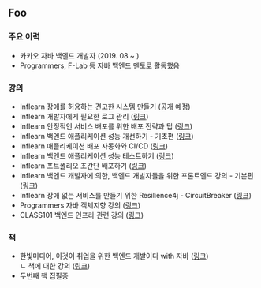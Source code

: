 ## Foo

### 주요 이력
- 카카오 자바 백엔드 개발자 (2019. 08 ~ )
- Programmers, F-Lab 등 자바 백엔드 멘토로 활동했음

### 강의
- Inflearn 장애를 허용하는 견고한 시스템 만들기 (공개 예정)
- Inflearn 개발자에게 필요한 로그 관리 (<a href="https://inf.run/bYSMb" target="_blank">링크</a>)
- Inflearn 안정적인 서비스 배포를 위한 배포 전략과 팁 (<a href="https://inf.run/mEprY" target="_blank">링크</a>)
- Inflearn 백엔드 애플리케이션 성능 개선하기 - 기초편 (<a href="https://inf.run/EG9AP" target="_blank">링크</a>)
- Inflearn 애플리케이션 배포 자동화와 CI/CD (<a href="https://inf.run/WUGDM" target="_blank">링크</a>)
- Inflearn 백엔드 애플리케이션 성능 테스트하기 (<a href="https://inf.run/74PdQ" target="_blank">링크</a>)
- Inflearn 포트폴리오 초간단 배포하기 (<a href="https://inf.run/X5cLd" target="_blank">링크</a>)
- Inflearn 백엔드 개발자에 의한, 백엔드 개발자들을 위한 프론트엔드 강의 - 기본편 (<a href="https://inf.run/cqme" target="_blank">링크</a>)
- Inflearn 장애 없는 서비스를 만들기 위한 Resilience4j - CircuitBreaker (<a href="https://inf.run/5xPq" target="_blank">링크</a>)
- Programmers 자바 객체지향 강의 (<a href="https://school.programmers.co.kr/learn/courses/17778/17778-%EC%8B%A4%EB%AC%B4-%EC%9E%90%EB%B0%94-%EA%B0%9C%EB%B0%9C%EC%9D%84-%EC%9C%84%ED%95%9C-oop%EC%99%80-%ED%95%B5%EC%8B%AC-%EB%94%94%EC%9E%90%EC%9D%B8-%ED%8C%A8%ED%84%B4" target="_blank">링크</a>)
- CLASS101 백엔드 인프라 관련 강의 (<a href="https://class101.net/classic/products/T6HT0bUDKIH1V5i3Ji2M" target="_blank">링크</a>)

### 책
- 한빛미디어, 이것이 취업을 위한 백엔드 개발이다 with 자바 (<a href="https://search.shopping.naver.com/book/catalog/45070745618" target="_blank">링크</a>)  
  ㄴ 책에 대한 강의 (<a href="https://www.youtube.com/watch?v=Kp5wo7a4eAo&list=PLVsNizTWUw7FBMFX9pezh5Gxg5AtNmoMv" target="_blank">링크</a>)  
- 두번째 책 집필중
